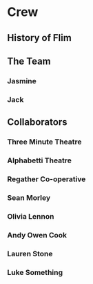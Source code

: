 # Crew

## History of Flim

## The Team

### Jasmine

### Jack

## Collaborators

### Three Minute Theatre

### Alphabetti Theatre

### Regather Co-operative

### Sean Morley

### Olivia Lennon

### Andy Owen Cook

### Lauren Stone

### Luke Something
